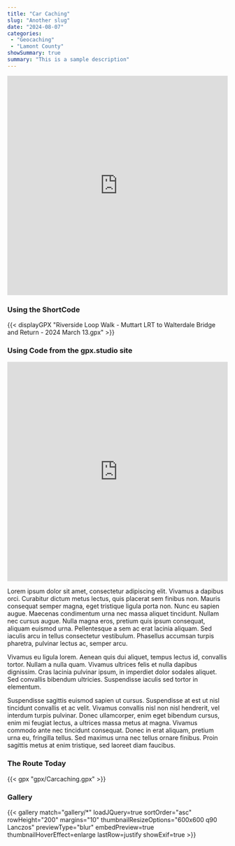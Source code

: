 ```yaml
---
title: "Car Caching"
slug: "Another slug"
date: "2024-08-07"
categories:
 - "Geocaching"
 - "Lamont County"
showSummary: true
summary: "This is a sample description"
---
```

<iframe src="https://gpx.studio/?state=%7B%22ids%22:%5B%2210kKdJ9jSy3jMlIAAo70cuGWxXibxM7Sx%22%5D%7D&embed" width="100%" height="500" frameborder="0" allowfullscreen><p><a href="https://gpx.studio/?state=%7B%22ids%22:%5B%2210kKdJ9jSy3jMlIAAo70cuGWxXibxM7Sx%22%5D%7D"></a></p></iframe>

### Using the ShortCode
{{< displayGPX "Riverside Loop Walk - Muttart LRT to Walterdale Bridge and Return - 2024 March 13.gpx" >}}

### Using Code from the gpx.studio site
<iframe src="https://gpx.studio/?state=%7B%22urls%22:%5B%22https%3A%2F%2Fhenromichi.netlify.app%2Fdata%2Fgpx%2FRiverside%20Loop%20Walk%20-%20Muttart%20LRT%20to%20Walterdale%20Bridge%20and%20Return%20-%202024%20March%2013.gpx%22%5D%7D&embed&distance" width="100%" height="500" frameborder="0" allowfullscreen><p><a href="https://gpx.studio/?state=%7B%22urls%22:%5B%22https%3A%2F%2Fhenromichi.netlify.app%2Fdata%2Fgpx%2FRiverside%20Loop%20Walk%20-%20Muttart%20LRT%20to%20Walterdale%20Bridge%20and%20Return%20-%202024%20March%2013.gpx%22%5D%7D"></a></p></iframe>

Lorem ipsum dolor sit amet, consectetur adipiscing elit. Vivamus a dapibus orci. Curabitur dictum metus lectus, quis placerat sem finibus non. Mauris consequat semper magna, eget tristique ligula porta non. Nunc eu sapien augue. Maecenas condimentum urna nec massa aliquet tincidunt. Nullam nec cursus augue. Nulla magna eros, pretium quis ipsum consequat, aliquam euismod urna. Pellentesque a sem ac erat lacinia aliquam. Sed iaculis arcu in tellus consectetur vestibulum. Phasellus accumsan turpis pharetra, pulvinar lectus ac, semper arcu.

Vivamus eu ligula lorem. Aenean quis dui aliquet, tempus lectus id, convallis tortor. Nullam a nulla quam. Vivamus ultrices felis et nulla dapibus dignissim. Cras lacinia pulvinar ipsum, in imperdiet dolor sodales aliquet. Sed convallis bibendum ultricies. Suspendisse iaculis sed tortor in elementum.

Suspendisse sagittis euismod sapien ut cursus. Suspendisse at est ut nisl tincidunt convallis et ac velit. Vivamus convallis nisl non nisl hendrerit, vel interdum turpis pulvinar. Donec ullamcorper, enim eget bibendum cursus, enim mi feugiat lectus, a ultrices massa metus at magna. Vivamus commodo ante nec tincidunt consequat. Donec in erat aliquam, pretium urna eu, fringilla tellus. Sed maximus urna nec tellus ornare finibus. Proin sagittis metus at enim tristique, sed laoreet diam faucibus.



### The Route Today

{{< gpx "gpx/Carcaching.gpx" >}}

### Gallery

{{< gallery match="gallery/*" loadJQuery=true sortOrder="asc" rowHeight="200" margins="10" thumbnailResizeOptions="600x600 q90 Lanczos" previewType="blur" embedPreview=true thumbnailHoverEffect=enlarge lastRow=justify showExif=true >}}